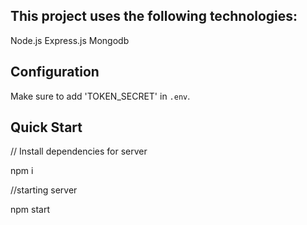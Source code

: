 ## This project uses the following technologies:
Node.js
Express.js
Mongodb

## Configuration
Make sure to add 'TOKEN_SECRET'  in `.env`.

## Quick Start
// Install dependencies for server

npm i

//starting server

npm start

